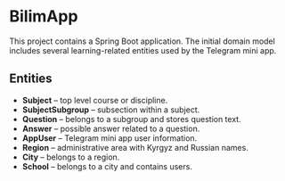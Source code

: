 # BilimApp

This project contains a Spring Boot application. The initial domain model includes several learning-related entities used by the Telegram mini app.

## Entities

- **Subject** – top level course or discipline.
- **SubjectSubgroup** – subsection within a subject.
- **Question** – belongs to a subgroup and stores question text.
- **Answer** – possible answer related to a question.
- **AppUser** – Telegram mini app user information.
- **Region** – administrative area with Kyrgyz and Russian names.
- **City** – belongs to a region.
- **School** – belongs to a city and contains users.
